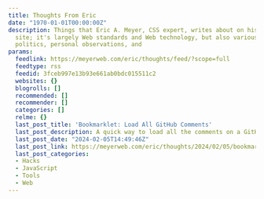 ```yaml
---
title: Thoughts From Eric
date: "1970-01-01T00:00:00Z"
description: Things that Eric A. Meyer, CSS expert, writes about on his personal Web
  site; it's largely Web standards and Web technology, but also various bits of culture,
  politics, personal observations, and
params:
  feedlink: https://meyerweb.com/eric/thoughts/feed/?scope=full
  feedtype: rss
  feedid: 3fceb997e13b93e661ab0bdc015511c2
  websites: {}
  blogrolls: []
  recommended: []
  recommender: []
  categories: []
  relme: {}
  last_post_title: 'Bookmarklet: Load All GitHub Comments'
  last_post_description: A quick way to load all the comments on a GitHub issue.
  last_post_date: "2024-02-05T14:49:46Z"
  last_post_link: https://meyerweb.com/eric/thoughts/2024/02/05/bookmarklet-load-all-github-comments/
  last_post_categories:
  - Hacks
  - JavaScript
  - Tools
  - Web
---
```

